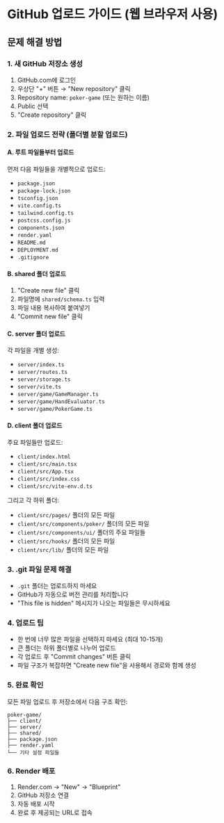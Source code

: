# GitHub 업로드 가이드 (웹 브라우저 사용)

## 문제 해결 방법

### 1. 새 GitHub 저장소 생성
1. GitHub.com에 로그인
2. 우상단 "+" 버튼 → "New repository" 클릭
3. Repository name: `poker-game` (또는 원하는 이름)
4. Public 선택
5. "Create repository" 클릭

### 2. 파일 업로드 전략 (폴더별 분할 업로드)

#### A. 루트 파일들부터 업로드
먼저 다음 파일들을 개별적으로 업로드:
- `package.json`
- `package-lock.json`
- `tsconfig.json`
- `vite.config.ts`
- `tailwind.config.ts`
- `postcss.config.js`
- `components.json`
- `render.yaml`
- `README.md`
- `DEPLOYMENT.md`
- `.gitignore`

#### B. shared 폴더 업로드
1. "Create new file" 클릭
2. 파일명에 `shared/schema.ts` 입력
3. 파일 내용 복사하여 붙여넣기
4. "Commit new file" 클릭

#### C. server 폴더 업로드
각 파일을 개별 생성:
- `server/index.ts`
- `server/routes.ts`
- `server/storage.ts`
- `server/vite.ts`
- `server/game/GameManager.ts`
- `server/game/HandEvaluator.ts`
- `server/game/PokerGame.ts`

#### D. client 폴더 업로드
주요 파일들만 업로드:
- `client/index.html`
- `client/src/main.tsx`
- `client/src/App.tsx`
- `client/src/index.css`
- `client/src/vite-env.d.ts`

그리고 각 하위 폴더:
- `client/src/pages/` 폴더의 모든 파일
- `client/src/components/poker/` 폴더의 모든 파일
- `client/src/components/ui/` 폴더의 주요 파일들
- `client/src/hooks/` 폴더의 모든 파일
- `client/src/lib/` 폴더의 모든 파일

### 3. .git 파일 문제 해결
- `.git` 폴더는 업로드하지 마세요
- GitHub가 자동으로 버전 관리를 처리합니다
- "This file is hidden" 메시지가 나오는 파일들은 무시하세요

### 4. 업로드 팁
- 한 번에 너무 많은 파일을 선택하지 마세요 (최대 10-15개)
- 큰 폴더는 하위 폴더별로 나누어 업로드
- 각 업로드 후 "Commit changes" 버튼 클릭
- 파일 구조가 복잡하면 "Create new file"을 사용해서 경로와 함께 생성

### 5. 완료 확인
모든 파일 업로드 후 저장소에서 다음 구조 확인:
```
poker-game/
├── client/
├── server/
├── shared/
├── package.json
├── render.yaml
└── 기타 설정 파일들
```

### 6. Render 배포
1. Render.com → "New" → "Blueprint"
2. GitHub 저장소 연결
3. 자동 배포 시작
4. 완료 후 제공되는 URL로 접속